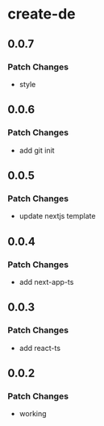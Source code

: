 # create-de

## 0.0.7

### Patch Changes

- style

## 0.0.6

### Patch Changes

- add git init

## 0.0.5

### Patch Changes

- update nextjs template

## 0.0.4

### Patch Changes

- add next-app-ts

## 0.0.3

### Patch Changes

- add react-ts

## 0.0.2

### Patch Changes

- working
